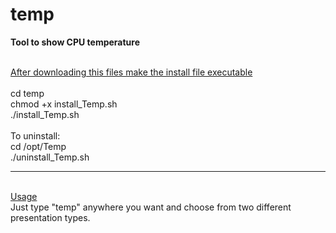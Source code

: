 # temp

<b>Tool to show CPU temperature</b><br /><br />

<u>After downloading this files make the install file executable</u><br />
<br /> cd temp<br />
chmod +x install_Temp.sh<br />
./install_Temp.sh<br /> <br />
To uninstall:<br/>
cd /opt/Temp<br/>
./uninstall_Temp.sh
<br />
<hr>
<br />
<u>Usage</u><br />
Just type "temp" anywhere you want and choose from two different presentation types.
